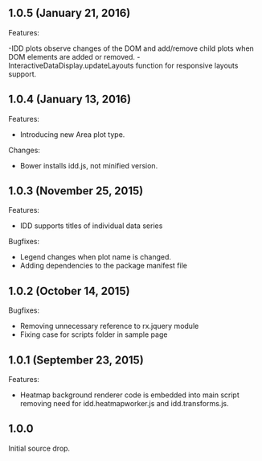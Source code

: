 ## 1.0.5 (January 21, 2016)

Features:

  -IDD plots observe changes of the DOM and add/remove child plots when DOM elements are added or removed.
  -InteractiveDataDisplay.updateLayouts function for responsive layouts support.

## 1.0.4 (January 13, 2016)

Features:

  - Introducing new Area plot type.
  
Changes:

  - Bower installs idd.js, not minified version. 

## 1.0.3 (November 25, 2015)

Features:

  - IDD supports titles of individual data series

Bugfixes:

  - Legend changes when plot name is changed.
  - Adding dependencies to the package manifest file

## 1.0.2 (October 14, 2015)

Bugfixes:

  - Removing unnecessary reference to rx.jquery module
  - Fixing case for scripts folder in sample page

## 1.0.1 (September 23, 2015)

Features:

  - Heatmap background renderer code is embedded into main script removing need for idd.heatmapworker.js and idd.transforms.js.

## 1.0.0 

Initial source drop.
